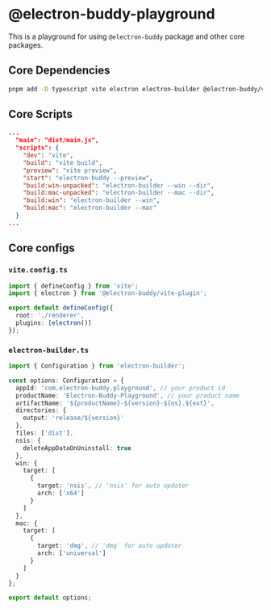 # @electron-buddy-playground

This is a playground for using `@electron-buddy` package and other core packages.

## Core Dependencies

```bash
pnpm add -D typescript vite electron electron-builder @electron-buddy/vite-plugin
```

## Core Scripts

```json
...
  "main": "dist/main.js",
  "scripts": {
    "dev": "vite",
    "build": "vite build",
    "preview": "vite preview",
    "start": "electron-buddy --preview",
    "build:win-unpacked": "electron-builder --win --dir",
    "build:mac-unpacked": "electron-builder --mac --dir",
    "build:win": "electron-builder --win",
    "build:mac": "electron-builder --mac"
  }
...
```

## Core configs

### `vite.config.ts`

```ts
import { defineConfig } from 'vite';
import { electron } from '@electron-buddy/vite-plugin';

export default defineConfig({
  root: './renderer',
  plugins: [electron()]
});

```

### `electron-builder.ts`

```ts
import { Configuration } from 'electron-builder';

const options: Configuration = {
  appId: 'com.electron-buddy.playground', // your product id
  productName: 'Electron-Buddy-Playground', // your product name
  artifactName: '${productName}-${version}-${os}.${ext}',
  directories: {
    output: 'release/${version}'
  },
  files: ['dist'],
  nsis: {
    deleteAppDataOnUninstall: true
  },
  win: {
    target: [
      {
        target: 'nsis', // 'nsis' for auto updater
        arch: ['x64']
      }
    ]
  },
  mac: {
    target: [
      {
        target: 'dmg', // 'dmg' for auto updater
        arch: ['universal']
      }
    ]
  }
};

export default options;
```
